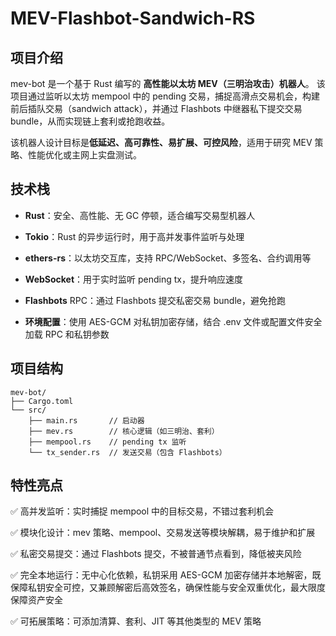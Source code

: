 # MEV-Flashbot-Sandwich-RS
## 项目介绍
mev-bot 是一个基于 Rust 编写的 **高性能以太坊 MEV（三明治攻击）机器人**。
该项目通过监听以太坊 mempool 中的 pending 交易，捕捉高滑点交易机会，构建前后插队交易（sandwich attack），并通过 Flashbots 中继器私下提交交易 bundle，从而实现链上套利或抢跑收益。

该机器人设计目标是**低延迟、高可靠性、易扩展、可控风险**，适用于研究 MEV 策略、性能优化或主网上实盘测试。

## 技术栈
- **Rust**：安全、高性能、无 GC 停顿，适合编写交易型机器人

- **Tokio**：Rust 的异步运行时，用于高并发事件监听与处理

- **ethers-rs**：以太坊交互库，支持 RPC/WebSocket、多签名、合约调用等

- **WebSocket**：用于实时监听 pending tx，提升响应速度

- **Flashbots** RPC：通过 Flashbots 提交私密交易 bundle，避免抢跑

- **环境配置**：使用 AES-GCM 对私钥加密存储，结合 .env 文件或配置文件安全加载 RPC 和私钥参数

## 项目结构
```plaintext
mev-bot/
├── Cargo.toml
└── src/
    ├── main.rs       // 启动器
    ├── mev.rs        // 核心逻辑（如三明治、套利）
    ├── mempool.rs    // pending tx 监听
    └── tx_sender.rs  // 发送交易（包含 Flashbots）
```

## 特性亮点
✅ 高并发监听：实时捕捉 mempool 中的目标交易，不错过套利机会

✅ 模块化设计：mev 策略、mempool、交易发送等模块解耦，易于维护和扩展

✅ 私密交易提交：通过 Flashbots 提交，不被普通节点看到，降低被夹风险

✅ 完全本地运行：无中心化依赖，私钥采用 AES-GCM 加密存储并本地解密，既保障私钥安全可控，又兼顾解密后高效签名，确保性能与安全双重优化，最大限度保障资产安全

✅ 可拓展策略：可添加清算、套利、JIT 等其他类型的 MEV 策略

